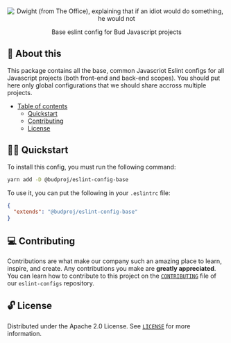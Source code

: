 <p align="center">
  <br>
   <img src="https://media.giphy.com/media/Cz1it5S65QGuA/giphy.gif" alt="Dwight (from The Office), explaining that if an idiot would do something, he would not" title="Eslint Config header's GIF" />
  <br>
</p>
<p align="center">
Base eslint config for Bud Javascript projects
</p>

## 📖 About this

This package contains all the base, common Javascriot Eslint configs for all Javascript projects (both front-end and back-end scopes). You should put here only global configurations that we should share accross multiple projects.

- [Table of contents](#)
  - [Quickstart](#-quickstart)
  - [Contributing](#-contributing)
  - [License](#-license)

## 🧙‍♂️ Quickstart

To install this config, you must run the following command:

```sh
yarn add -D @budproj/eslint-config-base
```

To use it, you can put the following in your `.eslintrc` file:

```json
{
  "extends": "@budproj/eslint-config-base"
}
```

## 💻 Contributing

Contributions are what make our company such an amazing place to learn, inspire, and create. Any contributions you make are **greatly appreciated**. You can learn how to contribute to this project on the [`CONTRIBUTING`](https://github.com/budproj/eslint-configs/blob/main/CONTRIBUTING.md) file of our `eslint-configs` repository.

## 🔓 License

Distributed under the Apache 2.0 License. See [`LICENSE`](LICENSE) for more information.
